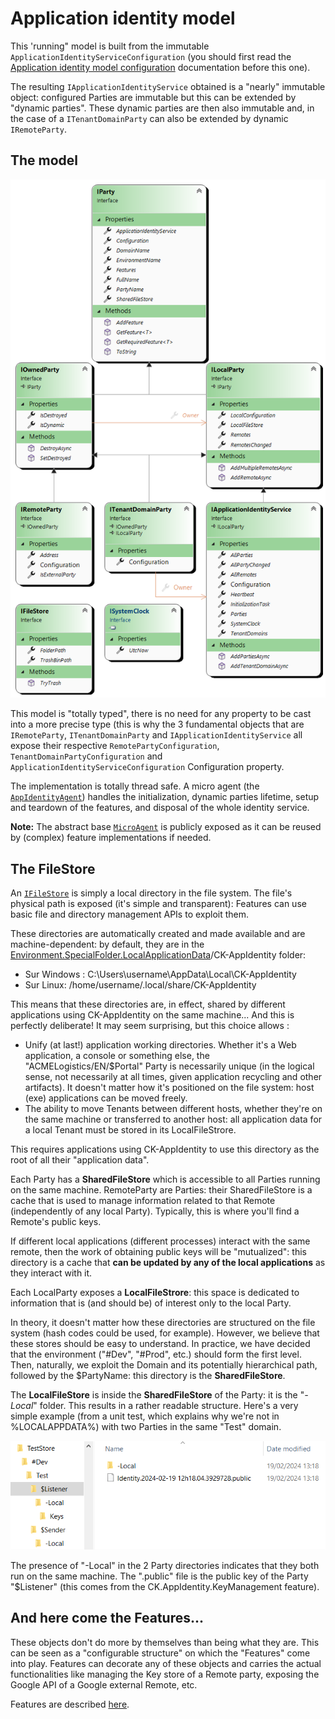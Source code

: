 # Application identity model

This 'running" model is built from the immutable `ApplicationIdentityServiceConfiguration` 
(you should first read the [Application identity model configuration](../Configuration/README.md)
documentation before this one).

The resulting `IApplicationIdentityService` obtained is a "nearly" immutable object: configured Parties
are immutable but this can be extended by "dynamic parties". These dynamic parties are then also
immutable and, in the case of a `ITenantDomainParty` can also be extended by dynamic `IRemoteParty`. 

## The model

![Application identity class diagram](../../Doc/ApplicationIdentityModel.png)

This model is "totally typed", there is no need for any property to be cast into a more precise
type (this is why the 3 fundamental objects that are `IRemoteParty`, `ITenantDomainParty`
and `IApplicationIdentityService` all expose their respective `RemotePartyConfiguration`,
`TenantDomainPartyConfiguration` and `ApplicationIdentityServiceConfiguration` Configuration property.

The implementation is totally thread safe. A micro agent (the [`AppIdentityAgent`](../AppIdentityAgent.cs))
handles the initialization, dynamic parties lifetime, setup and teardown of the features, and disposal
of the whole identity service.

__Note:__ The abstract base [`MicroAgent`](../MicroAgent.cs) is publicly exposed as it can be reused
by (complex) feature implementations if needed.

## The FileStore

An [`IFileStore`](IFileStore.cs) is simply a local directory in the file system. The file's physical path
is exposed (it's simple and transparent): Features can use basic file and directory management APIs to
exploit them.

These directories are automatically created and made available and are machine-dependent: by default, they are in the
[Environment.SpecialFolder.LocalApplicationData](https://stackoverflow.com/a/9709394/190380)/CK-AppIdentity folder:
-	Sur Windows : C:\Users\username\AppData\Local\CK-AppIdentity
-	Sur Linux: /home/username/.local/share/CK-AppIdentity
 
This means that these directories are, in effect, shared by different applications using CK-AppIdentity on the same machine...
And this is perfectly deliberate! It may seem surprising, but this choice allows :

- Unify (at last!) application working directories. Whether it's a Web application, a console or something else,
  the "ACMELogistics/EN/$Portal" Party is necessarily unique (in the logical sense, not necessarily at all times, given
  application recycling and other artifacts). It doesn't matter how it's positioned on the file system: host (exe) applications
  can be moved freely.
- The ability to move Tenants between different hosts, whether they're on the same machine or transferred to another host: all
  application data for a local Tenant must be stored in its LocalFileStrore.

This requires applications using CK-AppIdentity to use this directory as the root of all their "application data".

Each Party has a **SharedFileStore** which is accessible to all Parties running on the same machine. RemoteParty are Parties:
their SharedFileStore is a cache that is used to manage information related to that Remote (independently of any local Party).
Typically, this is where you'll find a Remote's public keys.

If different local applications (different processes) interact with the same remote, then the work of obtaining public keys
will be "mutualized": this directory is a cache that **can be updated by any of the local applications** as they interact with it.

Each LocalParty exposes a **LocalFileStrore**: this space is dedicated to information that is (and should be) of interest only to
the local Party. 

In theory, it doesn't matter how these directories are structured on the file system (hash codes could be used, for example).
However, we believe that these stores should be easy to understand. In practice, we have decided that the environment ("#Dev",
"#Prod", etc.) should form the first level. Then, naturally, we exploit the Domain and its potentially hierarchical path, followed
by the $PartyName: this directory is the **SharedFileStore**.

The **LocalFileStore** is inside the **SharedFileStore** of the Party: it is the "*-Local*" folder. This results in a rather readable structure.
Here's a very simple example (from a unit test, which explains why we're not in %LOCALAPPDATA%) with two Parties in the same "Test" domain.

![A Test FolderStore](../../Doc/FileStore.png)

The presence of "-Local" in the 2 Party directories indicates that they both run on the same machine. The ".public" file is the
public key of the Party "$Listener" (this comes from the CK.AppIdentity.KeyManagement feature).

## And here come the Features...

These objects don't do more by themselves than being what they are. This can be seen as a "configurable
structure" on which the "Features" come into play. Features can decorate any of these objects and carries
the actual functionalities like managing the Key store of a Remote party, exposing the Google API of
a Google external Remote, etc.

Features are described [here](../Features/README.md).

